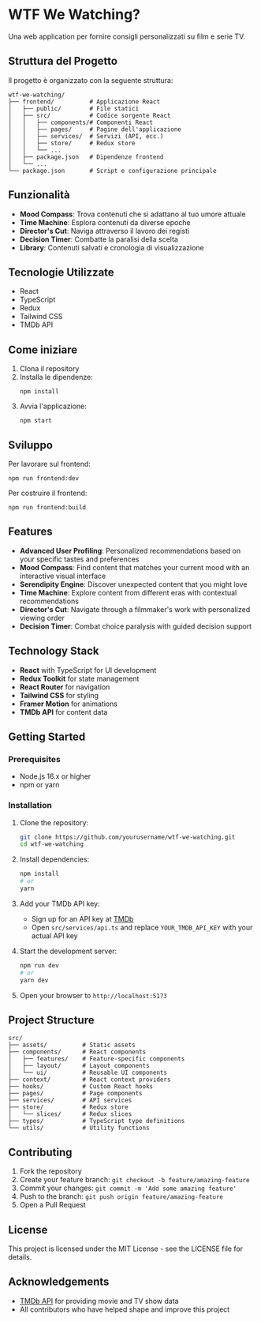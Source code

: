 # WTF We Watching?

Una web application per fornire consigli personalizzati su film e serie TV.

## Struttura del Progetto

Il progetto è organizzato con la seguente struttura:

```
wtf-we-watching/
├── frontend/          # Applicazione React
│   ├── public/        # File statici
│   ├── src/           # Codice sorgente React
│   │   ├── components/# Componenti React
│   │   ├── pages/     # Pagine dell'applicazione
│   │   ├── services/  # Servizi (API, ecc.)
│   │   ├── store/     # Redux store
│   │   └── ...
│   ├── package.json   # Dipendenze frontend
│   └── ...
└── package.json       # Script e configurazione principale
```

## Funzionalità

- **Mood Compass**: Trova contenuti che si adattano al tuo umore attuale
- **Time Machine**: Esplora contenuti da diverse epoche
- **Director's Cut**: Naviga attraverso il lavoro dei registi
- **Decision Timer**: Combatte la paralisi della scelta
- **Library**: Contenuti salvati e cronologia di visualizzazione

## Tecnologie Utilizzate

- React
- TypeScript
- Redux
- Tailwind CSS
- TMDb API

## Come iniziare

1. Clona il repository
2. Installa le dipendenze:
   ```
   npm install
   ```
3. Avvia l'applicazione:
   ```
   npm start
   ```

## Sviluppo

Per lavorare sul frontend:
```
npm run frontend:dev
```

Per costruire il frontend:
```
npm run frontend:build
```

## Features

- **Advanced User Profiling**: Personalized recommendations based on your specific tastes and preferences
- **Mood Compass**: Find content that matches your current mood with an interactive visual interface
- **Serendipity Engine**: Discover unexpected content that you might love
- **Time Machine**: Explore content from different eras with contextual recommendations
- **Director's Cut**: Navigate through a filmmaker's work with personalized viewing order
- **Decision Timer**: Combat choice paralysis with guided decision support

## Technology Stack

- **React** with TypeScript for UI development
- **Redux Toolkit** for state management
- **React Router** for navigation
- **Tailwind CSS** for styling
- **Framer Motion** for animations
- **TMDb API** for content data

## Getting Started

### Prerequisites

- Node.js 16.x or higher
- npm or yarn

### Installation

1. Clone the repository:
   ```bash
   git clone https://github.com/yourusername/wtf-we-watching.git
   cd wtf-we-watching
   ```

2. Install dependencies:
   ```bash
   npm install
   # or
   yarn
   ```

3. Add your TMDb API key:
   - Sign up for an API key at [TMDb](https://www.themoviedb.org/documentation/api)
   - Open `src/services/api.ts` and replace `YOUR_TMDB_API_KEY` with your actual API key

4. Start the development server:
   ```bash
   npm run dev
   # or
   yarn dev
   ```

5. Open your browser to `http://localhost:5173`

## Project Structure

```
src/
├── assets/          # Static assets
├── components/      # React components
│   ├── features/    # Feature-specific components
│   ├── layout/      # Layout components
│   └── ui/          # Reusable UI components
├── context/         # React context providers
├── hooks/           # Custom React hooks
├── pages/           # Page components
├── services/        # API services
├── store/           # Redux store
│   └── slices/      # Redux slices
├── types/           # TypeScript type definitions
└── utils/           # Utility functions
```

## Contributing

1. Fork the repository
2. Create your feature branch: `git checkout -b feature/amazing-feature`
3. Commit your changes: `git commit -m 'Add some amazing feature'`
4. Push to the branch: `git push origin feature/amazing-feature`
5. Open a Pull Request

## License

This project is licensed under the MIT License - see the LICENSE file for details.

## Acknowledgements

- [TMDb API](https://www.themoviedb.org/documentation/api) for providing movie and TV show data
- All contributors who have helped shape and improve this project
